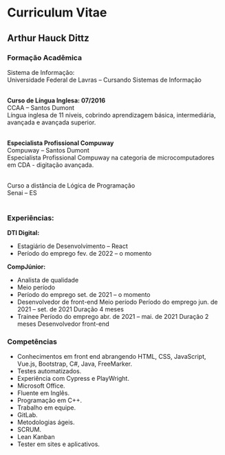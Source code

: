 # Curriculum Vitae

## Arthur Hauck Dittz 

### **Formação Acadêmica** <br>
Sistema de Informação: <br>
Universidade Federal de Lavras – Cursando Sistemas de Informação<br><br>

**Curso de Língua Inglesa: 07/2016** <br>
CCAA – Santos Dumont <br>
Língua inglesa de 11 níveis, cobrindo aprendizagem básica, intermediária, avançada e avançada superior. <br><br>

**Especialista Profissional Compuway** <br>
Compuway – Santos Dumont <br>
Especialista Profissional Compuway na categoria de microcomputadores em CDA - digitação 
avançada.<br><br>

Curso a distância de Lógica de Programação <br>
Senai – ES <br><br>

### **Experiências:** 
**DTI Digital:**
* Estagiário de Desenvolvimento – React
* Período do emprego fev. de 2022 – o momento <br>

**CompJúnior:** 
* Analista de qualidade 
* Meio período 
* Período do emprego set. de 2021 – o momento 
* Desenvolvedor de front-end 
Meio período 
Período do emprego jun. de 2021 – set. de 2021 
Duração 4 meses 
* Trainee Período do emprego abr. de 2021 – mai. de 2021
Duração 2 meses Desenvolvedor front-end 

### **Competências**
* Conhecimentos em front end abrangendo HTML, CSS, JavaScript, Vue.js, Bootstrap, C#, Java, FreeMarker. 
* Testes automatizados.
* Experiência com Cypress e PlayWright.
* Microsoft Office. 
* Fluente em Inglês. 
* Programação em C++. 
* Trabalho em equipe. 
* GitLab.
* Metodologias ágeis.
* SCRUM.
* Lean Kanban
* Tester em sites e aplicativos.
